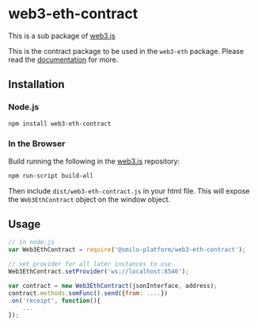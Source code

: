 # web3-eth-contract

This is a sub package of [web3.js][repo]

This is the contract package to be used in the `web3-eth` package.
Please read the [documentation][docs] for more.

## Installation

### Node.js

```bash
npm install web3-eth-contract
```

### In the Browser

Build running the following in the [web3.js][repo] repository:

```bash
npm run-script build-all
```

Then include `dist/web3-eth-contract.js` in your html file.
This will expose the `Web3EthContract` object on the window object.


## Usage

```js
// in node.js
var Web3EthContract = require('@smilo-platform/web3-eth-contract');

// set provider for all later instances to use
Web3EthContract.setProvider('ws://localhost:8546');

var contract = new Web3EthContract(jsonInterface, address);
contract.methods.somFunc().send({from: ....})
.on('receipt', function(){
    ...
});
```


[docs]: http://web3js.readthedocs.io/en/1.0/
[repo]: https://github.com/ethereum/web3.js


